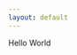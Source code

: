 ```yaml
---
layout: default
---
```


Hello World

<script src="https://giscus.app/client.js"
        data-repo="kohlschutter/kohlschutter.github.io"
        data-repo-id="MDEwOlJlcG9zaXRvcnkxNjM1NzQ2MjY="
        data-category="Discussions"
        data-category-id="DIC_kwDOCb_zYs4CQTx4"
        data-mapping="pathname"
        data-reactions-enabled="1"
        data-emit-metadata="0"
        data-input-position="bottom"
        data-theme="light"
        data-lang="en"
        crossorigin="anonymous"
        async>
</script>
